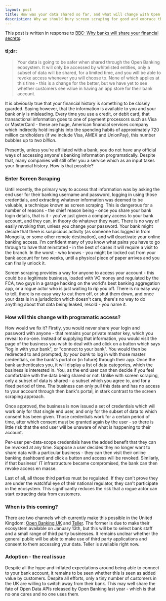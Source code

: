 ```yaml
---
layout: post
title: How was your data shared so far, and what will change with Open Banking?
description: Why we should bury screen scraping for good and embrace the automation.
---
```


This post is written in response to [BBC: Why banks will share your financial secrets](https://www.bbc.co.uk/news/amp/business-42253051).

### tl;dr:

> Your data is going to be safer when shared through the Open Banking ecosystem. It will only be accessed by whitelisted entities,
> only a subset of data will be shared, for a limited time, and you will be able to revoke access whenever you will choose to.
> None of which applies at this time - this is a change for the better, but we have yet to see whether customers see value in
> having an app store for their bank account.

It is obviously true that your financial history is something to be closely guarded. Saying however, that the information is available
to you and your bank only is misleading. Every time you use a credit, or debit card, that transactional information goes to one of
payment processors such as Visa or MasterCard - these are huge, American financial services company which indirectly hold insights into
the spending habits of approximately 720 million cardholders (if we include Visa, AMEX and UnionPay), this number bubbles up to *two billion*.

Presently, unless you're affiliated with a bank, you do not have any official ways of accessing anyone's banking information programatically. Despite that,
many companies will still offer you a service which as an input takes your financial history. How is that possible?

### Enter Screen Scraping

Until recently, the primary way to access that information was by asking the end user for their banking username and password, logging in
using those credentials, and extracting whatever information was deemed to be valuable, a technique known as screen scraping.
This is dangerous for a number of reasons - the
chief reason being - once you share your bank login details, that is it - you've just given a company access to your bank account, and
they can, in theory do whatever they want. There is no way of easily revoking that, unless you change your password. Your bank might decide
that there is suspicious activity (as someone has logged in from Mongolia, or some other remote destination), and will deactivate your
online banking access. I'm confident many of you know what pains you have to go through to have that reinstated - in the best of cases
it will require a visit to the branch. In the worst - who knows - you might be locked out from your bank account for two weeks, until a
physical piece of paper arrives and you can finally unlock it.

Screen scraping provides a way for anyone to access your account - this could be a legitimate business, loaded with VC money and regulated
by the FCA, two guys in a garage hacking on the world's best banking aggregation app, or a rogue actor who is just waiting to rip you off.
There is no easy way to tell, there is no easy way to cut them off, or shut them down, and once your data is in a jurisdiction which doesn't
care, there's no way to do anything about that data being leaked, resold - you name it.

### How will this change with programatic access?

How would we fix it? Firstly, you would never share your login and password with anyone - that remains your private master key, which you
reveal to no-one. Instead of supplying that information, you would visit the page of the business you wish to deal with and click on a button
which says "log in with your bank", or "connect to your bank". You would then be redirected to and prompted, *by your bank*
to log in with those master credentials, on the bank's portal or (in future) through their app.
Once the bank authenticates you, it will display a list of data categories, which the business is interested in. You, as the
end user can then decide if you feel comfortable with the data being shared or not. Unlike with screen scraping, only a subset of data is shared -
a subset which you agree to, and for a fixed period of time. The business can only pull this data and has no access to your account through
then bank's portal, in stark contrast to the screen scraping approach.

Once approved, the business is now issued a set of credentials which will work only for that single end user, and only for the subset of data
to which consent has been given. Those credentials work for a certain period of time, after which consent must be granted again by the user -
so there is little risk that the end user will be unaware of what is happening to their account.

Per-user per-data-scope credentials have the added benefit that they can be revoked at any time. Suppose a user decides they no longer want to
share data with a particular business - they can then visit their online banking dashboard and click a button and access will be revoked.
Similarly, if that business' IT infrastructure became compromised, the bank can then revoke access en masse.

Last of all, all those third parties must be regulated. If they can't prove they are under the watchful eye of their national regulator, they
can't participate in the ecosystem. This significantly reduces the risk that a rogue actor can start extracting data from customers.

### When is this coming?

There are two channels which currently make this possible in the United Kingdom: [Open Banking UK](https://www.openbanking.org.uk/) and
[Teller](https://teller.io/). The former is due to make their ecosystem available on January 13th, but this will be to select bank staff
and a small range of third party businesses. It remains unclear whether the general public will be able to make use of third party
applications and consent to them accessing your data. Teller is available right now.

### Adoption - the real issue

Despite all the hype and inflated expectations around being able to connect to your bank account, it remains to be seen whether this is
seen as added value by customers. Despite all efforts, only a tiny number of customers in the UK are willing to switch away from their bank.
This may well share the fate of Open Data APIs released by Open Banking last year - which is that no one cares and no one uses them.
